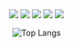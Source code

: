 <div align="center">
    <img src="https://rule34.xxx/counter/0.gif"/>
    <img src="https://rule34.xxx/counter/2.gif"/>
    <img src="https://rule34.xxx/counter/6.gif"/>
    <img src="https://rule34.xxx/counter/3.gif"/>
    <img src="https://rule34.xxx/counter/9.gif"/>




![Top Langs](https://github-readme-stats.vercel.app/api/top-langs/?username=yinmus&layout=compact&langs_count=10&cache_seconds=1)

</div>





